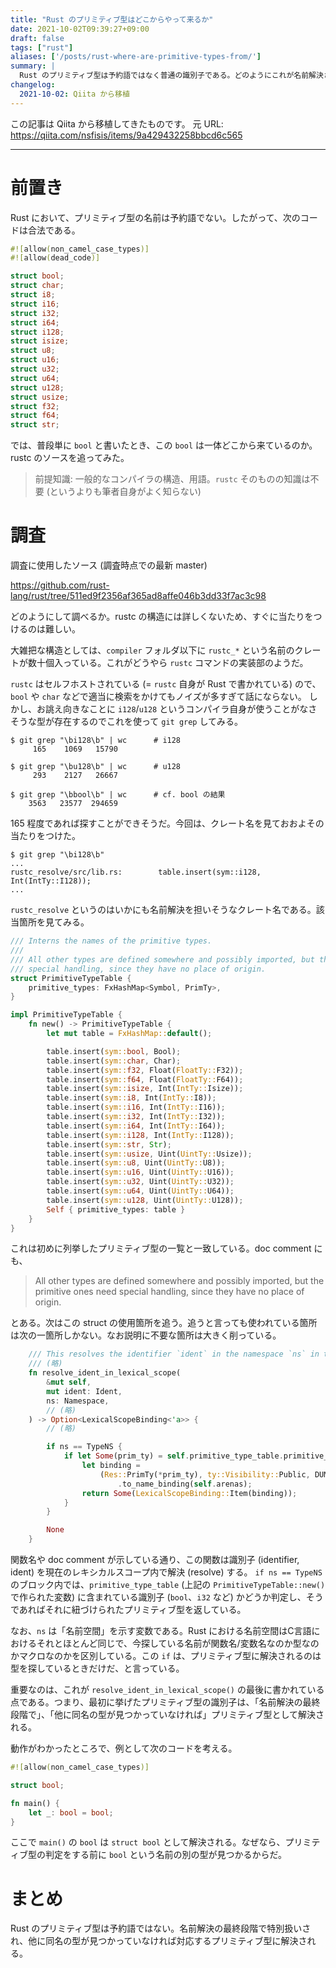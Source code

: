 ```yaml
---
title: "Rust のプリミティブ型はどこからやって来るか"
date: 2021-10-02T09:39:27+09:00
draft: false
tags: ["rust"]
aliases: ['/posts/rust-where-are-primitive-types-from/']
summary: |
  Rust のプリミティブ型は予約語ではなく普通の識別子である。どのようにこれが名前解決されるのかを調べた。
changelog:
  2021-10-02: Qiita から移植
---
```


この記事は Qiita から移植してきたものです。
元 URL: https://qiita.com/nsfisis/items/9a429432258bbcd6c565


-----------------------------------



# 前置き

Rust において、プリミティブ型の名前は予約語でない。したがって、次のコードは合法である。

```rust
#![allow(non_camel_case_types)]
#![allow(dead_code)]

struct bool;
struct char;
struct i8;
struct i16;
struct i32;
struct i64;
struct i128;
struct isize;
struct u8;
struct u16;
struct u32;
struct u64;
struct u128;
struct usize;
struct f32;
struct f64;
struct str;
```

では、普段単に `bool` と書いたとき、この `bool` は一体どこから来ているのか。rustc のソースを追ってみた。

> 前提知識: 一般的なコンパイラの構造、用語。`rustc` そのものの知識は不要 (というよりも筆者自身がよく知らない)

# 調査

調査に使用したソース (調査時点での最新 master)

https://github.com/rust-lang/rust/tree/511ed9f2356af365ad8affe046b3dd33f7ac3c98

どのようにして調べるか。rustc の構造には詳しくないため、すぐに当たりをつけるのは難しい。

大雑把な構造としては、`compiler` フォルダ以下に `rustc_*` という名前のクレートが数十個入っている。これがどうやら `rustc` コマンドの実装部のようだ。

`rustc` はセルフホストされている (= `rustc` 自身が Rust で書かれている) ので、`bool` や `char` などで適当に検索をかけてもノイズが多すぎて話にならない。
しかし、お誂え向きなことに `i128`/`u128` というコンパイラ自身が使うことがなさそうな型が存在するのでこれを使って `git grep` してみる。

```
$ git grep "\bi128\b" | wc      # i128
     165    1069   15790

$ git grep "\bu128\b" | wc      # u128
     293    2127   26667

$ git grep "\bbool\b" | wc      # cf. bool の結果
    3563   23577  294659
```

165 程度であれば探すことができそうだ。今回は、クレート名を見ておおよその当たりをつけた。

```
$ git grep "\bi128\b"
...
rustc_resolve/src/lib.rs:        table.insert(sym::i128, Int(IntTy::I128));
...
```

`rustc_resolve` というのはいかにも名前解決を担いそうなクレート名である。該当箇所を見てみる。

```rust
/// Interns the names of the primitive types.
///
/// All other types are defined somewhere and possibly imported, but the primitive ones need
/// special handling, since they have no place of origin.
struct PrimitiveTypeTable {
    primitive_types: FxHashMap<Symbol, PrimTy>,
}

impl PrimitiveTypeTable {
    fn new() -> PrimitiveTypeTable {
        let mut table = FxHashMap::default();

        table.insert(sym::bool, Bool);
        table.insert(sym::char, Char);
        table.insert(sym::f32, Float(FloatTy::F32));
        table.insert(sym::f64, Float(FloatTy::F64));
        table.insert(sym::isize, Int(IntTy::Isize));
        table.insert(sym::i8, Int(IntTy::I8));
        table.insert(sym::i16, Int(IntTy::I16));
        table.insert(sym::i32, Int(IntTy::I32));
        table.insert(sym::i64, Int(IntTy::I64));
        table.insert(sym::i128, Int(IntTy::I128));
        table.insert(sym::str, Str);
        table.insert(sym::usize, Uint(UintTy::Usize));
        table.insert(sym::u8, Uint(UintTy::U8));
        table.insert(sym::u16, Uint(UintTy::U16));
        table.insert(sym::u32, Uint(UintTy::U32));
        table.insert(sym::u64, Uint(UintTy::U64));
        table.insert(sym::u128, Uint(UintTy::U128));
        Self { primitive_types: table }
    }
}
```

これは初めに列挙したプリミティブ型の一覧と一致している。doc comment にも、

> All other types are defined somewhere and possibly imported, but the primitive ones need special handling, since they have no place of origin.

とある。次はこの struct の使用箇所を追う。追うと言っても使われている箇所は次の一箇所しかない。なお説明に不要な箇所は大きく削っている。

```rust
    /// This resolves the identifier `ident` in the namespace `ns` in the current lexical scope.
    /// (略)
    fn resolve_ident_in_lexical_scope(
        &mut self,
        mut ident: Ident,
        ns: Namespace,
        // (略)
    ) -> Option<LexicalScopeBinding<'a>> {
        // (略)

        if ns == TypeNS {
            if let Some(prim_ty) = self.primitive_type_table.primitive_types.get(&ident.name) {
                let binding =
                    (Res::PrimTy(*prim_ty), ty::Visibility::Public, DUMMY_SP, ExpnId::root())
                        .to_name_binding(self.arenas);
                return Some(LexicalScopeBinding::Item(binding));
            }
        }

        None
    }
```

関数名や doc comment が示している通り、この関数は識別子 (identifier, ident) を現在のレキシカルスコープ内で解決 (resolve) する。
`if ns == TypeNS` のブロック内では、`primitive_type_table` (上記の `PrimitiveTypeTable::new()` で作られた変数) に含まれている識別子 (`bool`、`i32` など) かどうか判定し、そうであればそれに紐づけられたプリミティブ型を返している。

なお、`ns` は「名前空間」を示す変数である。Rust における名前空間はC言語におけるそれとほとんど同じで、今探している名前が関数名/変数名なのか型なのかマクロなのかを区別している。この `if` は、プリミティブ型に解決されるのは型を探しているときだけだ、と言っている。

重要なのは、これが `resolve_ident_in_lexical_scope()` の最後に書かれている点である。つまり、最初に挙げたプリミティブ型の識別子は、「名前解決の最終段階で」、「他に同名の型が見つかっていなければ」プリミティブ型として解決される。

動作がわかったところで、例として次のコードを考える。

```rust
#![allow(non_camel_case_types)]

struct bool;

fn main() {
    let _: bool = bool;
}
```

ここで `main()` の `bool` は `struct bool` として解決される。なぜなら、プリミティブ型の判定をする前に `bool` という名前の別の型が見つかるからだ。


# まとめ

Rust のプリミティブ型は予約語ではない。名前解決の最終段階で特別扱いされ、他に同名の型が見つかっていなければ対応するプリミティブ型に解決される。

